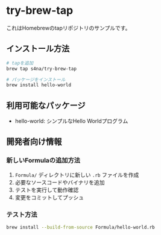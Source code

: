 # try-brew-tap

これはHomebrewのtapリポジトリのサンプルです。

## インストール方法

```bash
# tapを追加
brew tap s4na/try-brew-tap

# パッケージをインストール
brew install hello-world
```

## 利用可能なパッケージ

- hello-world: シンプルなHello Worldプログラム

## 開発者向け情報

### 新しいFormulaの追加方法

1. `Formula/` ディレクトリに新しい `.rb` ファイルを作成
2. 必要なソースコードやバイナリを追加
3. テストを実行して動作確認
4. 変更をコミットしてプッシュ

### テスト方法

```bash
brew install --build-from-source Formula/hello-world.rb
```

